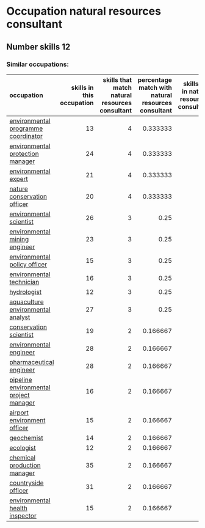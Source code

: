 # Occupation natural resources consultant
## Number skills 12
### Similar occupations:
| occupation                                                                          |   skills in this occupation |   skills that match natural resources consultant |   percentage match with natural resources consultant |   skills not in natural resources consultant |
|:------------------------------------------------------------------------------------|----------------------------:|-------------------------------------------------:|-----------------------------------------------------:|---------------------------------------------:|
| [environmental programme coordinator](environmental_programme_coordinator.md)       |                          13 |                                                4 |                                             0.333333 |                                            9 |
| [environmental protection manager](environmental_protection_manager.md)             |                          24 |                                                4 |                                             0.333333 |                                           20 |
| [environmental expert](environmental_expert.md)                                     |                          21 |                                                4 |                                             0.333333 |                                           17 |
| [nature conservation officer](nature_conservation_officer.md)                       |                          20 |                                                4 |                                             0.333333 |                                           16 |
| [environmental scientist](environmental_scientist.md)                               |                          26 |                                                3 |                                             0.25     |                                           23 |
| [environmental mining engineer](environmental_mining_engineer.md)                   |                          23 |                                                3 |                                             0.25     |                                           20 |
| [environmental policy officer](environmental_policy_officer.md)                     |                          15 |                                                3 |                                             0.25     |                                           12 |
| [environmental technician](environmental_technician.md)                             |                          16 |                                                3 |                                             0.25     |                                           13 |
| [hydrologist](hydrologist.md)                                                       |                          12 |                                                3 |                                             0.25     |                                            9 |
| [aquaculture environmental analyst](aquaculture_environmental_analyst.md)           |                          27 |                                                3 |                                             0.25     |                                           24 |
| [conservation scientist](conservation_scientist.md)                                 |                          19 |                                                2 |                                             0.166667 |                                           17 |
| [environmental engineer](environmental_engineer.md)                                 |                          28 |                                                2 |                                             0.166667 |                                           26 |
| [pharmaceutical engineer](pharmaceutical_engineer.md)                               |                          28 |                                                2 |                                             0.166667 |                                           26 |
| [pipeline environmental project manager](pipeline_environmental_project_manager.md) |                          16 |                                                2 |                                             0.166667 |                                           14 |
| [airport environment officer](airport_environment_officer.md)                       |                          15 |                                                2 |                                             0.166667 |                                           13 |
| [geochemist](geochemist.md)                                                         |                          14 |                                                2 |                                             0.166667 |                                           12 |
| [ecologist](ecologist.md)                                                           |                          12 |                                                2 |                                             0.166667 |                                           10 |
| [chemical production manager](chemical_production_manager.md)                       |                          35 |                                                2 |                                             0.166667 |                                           33 |
| [countryside officer](countryside_officer.md)                                       |                          31 |                                                2 |                                             0.166667 |                                           29 |
| [environmental health inspector](environmental_health_inspector.md)                 |                          15 |                                                2 |                                             0.166667 |                                           13 |
